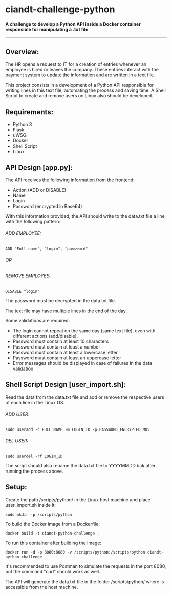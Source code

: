 # ciandt-challenge-python

#### A challenge to develop a Python API inside a Docker container responsible for manipulating a .txt file

---

## Overview:

The HR opens a request to IT for a creation of entries whenever an employee is hired or leaves the company. These entries interact with the payment system to update the information and are written in a text file.

This project consists in a development of a Python API responsible for writing lines in this text file, automating the process and saving time. A Shell Script to create and remove users on Linux also should be developed.

## Requirements:

* Python 3
* Flask
* uWSGI
* Docker
* Shell Script
* Linux

## API Design [app.py]:


The API receives the following information from the frontend: 

* Action (ADD or DISABLE)
* Name
* Login
* Password (encrypted in Base64)

With this information provided, the API should write to the data.txt file a line with the following pattern:

###### ADD EMPLOYEE:
```
ADD "Full name", "login", "password"
```
###### OR

###### REMOVE EMPLOYEE:
```
DISABLE "login"
```
The password must be decrypted in the data.txt file.

The text file may have multiple lines in the end of the day.

Some validations are required:

* The login cannot repeat on the same day (same text file), even with different actions (add/disable).
* Password must contain at least 10 characters
* Password must contain at least a number
* Password must contain at least a lowercase letter
* Password must contain at least an uppercase letter
* Error messages should be displayed in case of failures in the data validation

## Shell Script Design [user_import.sh]:

Read the data from the data.txt file and add or remove the respective users of each line in the Linux OS.

###### ADD USER:

```
sudo useradd -c FULL_NAME -m LOGIN_ID -p PASSWORD_ENCRYPTED_MD5
```

###### DEL USER:

```
sudo userdel -rf LOGIN_ID
```

The script should also rename the data.txt file to YYYYMMDD.bak after running the process above.

## Setup:
Create the path /scripts/python/ in the Linux host machine and place user_import.sh inside it:
```
sudo mkdir -p /scripts/python
```

To build the Docker image from a Dockerfile:
```
docker build -t ciandt-python-challenge .
```

To run this container after building the image:
```
docker run -d -p 8080:8080 -v /scripts/python:/scripts/python ciandt-python-challenge
```

It's recommended to use Postman to simulate the requests in the port 8080, but the command "curl" should work as well.

The API will generate the data.txt file in the folder /scripts/python/ where is accessible from the host machine.
